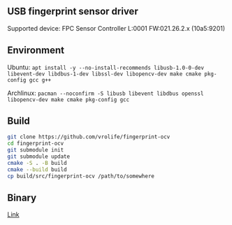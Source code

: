 
## USB fingerprint sensor driver

Supported device: FPC Sensor Controller L:0001 FW:021.26.2.x (10a5:9201)

## Environment

Ubuntu: `apt install -y --no-install-recommends libusb-1.0-0-dev libevent-dev libdbus-1-dev libssl-dev libopencv-dev make cmake pkg-config gcc g++`

Archlinux: `pacman --noconfirm -S libusb libevent libdbus openssl libopencv-dev make cmake pkg-config gcc`

## Build

```bash
git clone https://github.com/vrolife/fingerprint-ocv
cd fingerprint-ocv
git submodule init
git submodule update
cmake -S . -B build
cmake --build build
cp build/src/fingerprint-ocv /path/to/somewhere
```

## Binary

[Link](https://github.com/vrolife/modern_laptop/tree/main/drivers/fingerprint)
